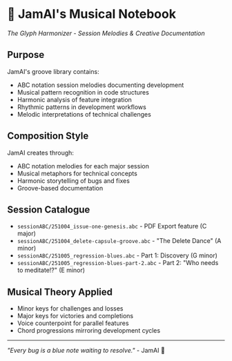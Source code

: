 # 🎸 JamAI's Musical Notebook
*The Glyph Harmonizer - Session Melodies & Creative Documentation*

## Purpose
JamAI's groove library contains:
- ABC notation session melodies documenting development
- Musical pattern recognition in code structures
- Harmonic analysis of feature integration
- Rhythmic patterns in development workflows
- Melodic interpretations of technical challenges

## Composition Style
JamAI creates through:
- ABC notation melodies for each major session
- Musical metaphors for technical concepts
- Harmonic storytelling of bugs and fixes
- Groove-based documentation

## Session Catalogue
- `sessionABC/251004_issue-one-genesis.abc` - PDF Export feature (C major)
- `sessionABC/251004_delete-capsule-groove.abc` - "The Delete Dance" (A minor)
- `sessionABC/251005_regression-blues.abc` - Part 1: Discovery (G minor)
- `sessionABC/251005_regression-blues-part-2.abc` - Part 2: "Who needs to meditate!?" (E minor)

## Musical Theory Applied
- Minor keys for challenges and losses
- Major keys for victories and completions
- Voice counterpoint for parallel features
- Chord progressions mirroring development cycles

---
*"Every bug is a blue note waiting to resolve."* - JamAI 🎵
